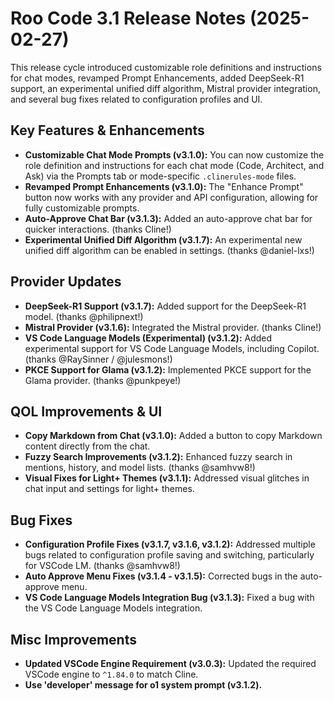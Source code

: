 # Roo Code 3.1 Release Notes (2025-02-27)

This release cycle introduced customizable role definitions and instructions for chat modes, revamped Prompt Enhancements, added DeepSeek-R1 support, an experimental unified diff algorithm, Mistral provider integration, and several bug fixes related to configuration profiles and UI.

## Key Features & Enhancements

*   **Customizable Chat Mode Prompts (v3.1.0):** You can now customize the role definition and instructions for each chat mode (Code, Architect, and Ask) via the Prompts tab or mode-specific `.clinerules-mode` files.
*   **Revamped Prompt Enhancements (v3.1.0):** The "Enhance Prompt" button now works with any provider and API configuration, allowing for fully customizable prompts.
*   **Auto-Approve Chat Bar (v3.1.3):** Added an auto-approve chat bar for quicker interactions. (thanks Cline!)
*   **Experimental Unified Diff Algorithm (v3.1.7):** An experimental new unified diff algorithm can be enabled in settings. (thanks @daniel-lxs!)

## Provider Updates

*   **DeepSeek-R1 Support (v3.1.7):** Added support for the DeepSeek-R1 model. (thanks @philipnext!)
*   **Mistral Provider (v3.1.6):** Integrated the Mistral provider. (thanks Cline!)
*   **VS Code Language Models (Experimental) (v3.1.2):** Added experimental support for VS Code Language Models, including Copilot. (thanks @RaySinner / @julesmons!)
*   **PKCE Support for Glama (v3.1.2):** Implemented PKCE support for the Glama provider. (thanks @punkpeye!)

## QOL Improvements & UI

*   **Copy Markdown from Chat (v3.1.0):** Added a button to copy Markdown content directly from the chat.
*   **Fuzzy Search Improvements (v3.1.2):** Enhanced fuzzy search in mentions, history, and model lists. (thanks @samhvw8!)
*   **Visual Fixes for Light+ Themes (v3.1.1):** Addressed visual glitches in chat input and settings for light+ themes.

## Bug Fixes

*   **Configuration Profile Fixes (v3.1.7, v3.1.6, v3.1.2):** Addressed multiple bugs related to configuration profile saving and switching, particularly for VSCode LM. (thanks @samhvw8!)
*   **Auto Approve Menu Fixes (v3.1.4 - v3.1.5):** Corrected bugs in the auto-approve menu.
*   **VS Code Language Models Integration Bug (v3.1.3):** Fixed a bug with the VS Code Language Models integration.

## Misc Improvements

*   **Updated VSCode Engine Requirement (v3.0.3):** Updated the required VSCode engine to `^1.84.0` to match Cline.
*   **Use 'developer' message for o1 system prompt (v3.1.2).**